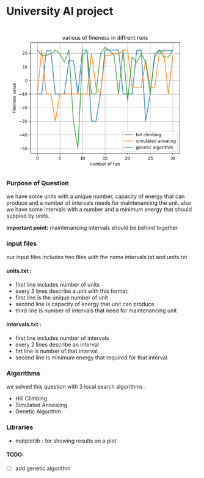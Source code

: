 # University AI project

![Example Output](https://github.com/shervindadashzade/university-ai/blob/master/example_output.png)
### Purpose of Question

we have some units with a unique number, capacity of energy that can produce and a number of intervals needs for maintenancing the unit.
also we have some intervals with a number and a minimum energy that should suppied by units.

__important point:__ maintenancing intervals should be behind together

### input files
our input files includes two files with the name intervals.txt and units.txt

#### units.txt :
 - first line includes number of units
 - every 3 lines describe a unit with this format:
 - first line is the unique number of unit
 - second line is capacity of energy that unit can produce
 - third line is number of intervals that need for maintenancing unit

#### intervals.txt :
 - first line includes number of intervals
 - every 2 lines describe an interval
 - firt line is number of that interval
 - second line is minimum energy that required for that interval

### Algorithms
we solved this question with 3 local search algorithms :
 - Hill Climbing
 - Simulated Annealing
 - Genetic Algorithm

### Libraries
 - matplotlib : for showing results on a plot

#### TODO:
- [ ] add genetic algorithm





